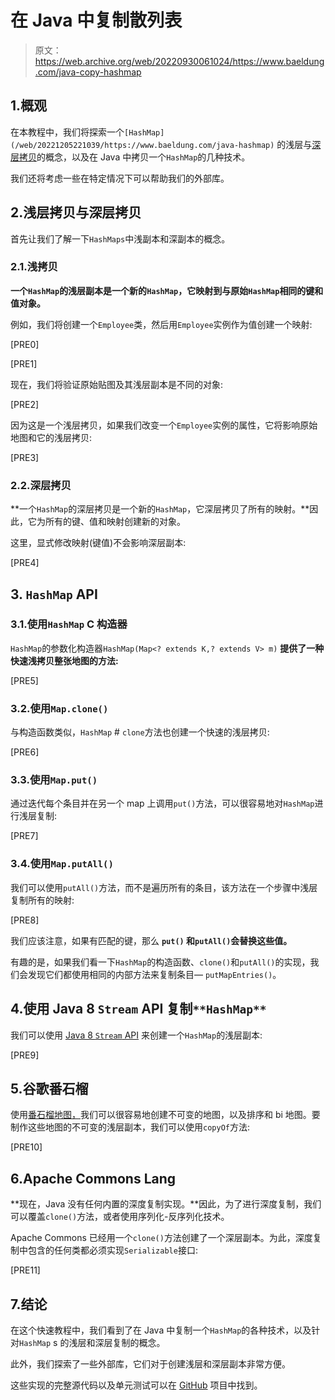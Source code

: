 # 在 Java 中复制散列表

> 原文：<https://web.archive.org/web/20220930061024/https://www.baeldung.com/java-copy-hashmap>

## 1.概观

在本教程中，我们将探索一个`[HashMap](/web/20221205221039/https://www.baeldung.com/java-hashmap)` 的浅层与[深层拷贝](/web/20221205221039/https://www.baeldung.com/java-deep-copy)的概念，以及在 Java 中拷贝一个`HashMap`的几种技术。

我们还将考虑一些在特定情况下可以帮助我们的外部库。

## 2.浅层拷贝与深层拷贝

首先让我们了解一下`HashMaps`中浅副本和深副本的概念。

### 2.1.浅拷贝

**一个`HashMap`的浅层副本是一个新的`HashMap`，它映射到与原始`HashMap`相同的键和值对象。**

例如，我们将创建一个`Employee`类，然后用`Employee`实例作为值创建一个映射:

[PRE0]

[PRE1]

现在，我们将验证原始贴图及其浅层副本是不同的对象:

[PRE2]

因为这是一个浅层拷贝，如果我们改变一个`Employee`实例的属性，它将影响原始地图和它的浅层拷贝:

[PRE3]

### 2.2.深层拷贝

**一个`HashMap`的深层拷贝是一个新的`HashMap`，它深层拷贝了所有的映射。**因此，它为所有的键、值和映射创建新的对象。

这里，显式修改映射(键值)不会影响深层副本:

[PRE4]

## 3\. `HashMap` API

### 3.1.使用`HashMap` **C** 构造器

`HashMap`的参数化构造器`HashMap(Map<? extends K,? extends V> m)` **提供了一种快速浅拷贝整张地图的方法:**

[PRE5]

### 3.2.使用`Map.clone()`

与构造函数类似，`HashMap` # `clone`方法也创建一个快速的浅层拷贝:

[PRE6]

### 3.3.使用`Map.put()`

通过迭代每个条目并在另一个 map 上调用`put()`方法，可以很容易地对`HashMap`进行浅层复制:

[PRE7]

### 3.4.使用`Map.putAll()`

我们可以使用`putAll()`方法，而不是遍历所有的条目，该方法在一个步骤中浅层复制所有的映射:

[PRE8]

我们应该注意，如果有匹配的键，那么 **`put()` 和`putAll()`会替换这些值。**

有趣的是，如果我们看一下`HashMap`的构造函数、`clone()`和`putAll()`的实现，我们会发现它们都使用相同的内部方法来复制条目— `putMapEntries()`。

## 4.使用 Java 8 `Stream` API 复制`**HashMap**`

我们可以使用 [Java 8 `Stream` API](/web/20221205221039/https://www.baeldung.com/java-8-streams) 来创建一个`HashMap`的浅层副本:

[PRE9]

## 5.谷歌番石榴

使用[番石榴地图，](/web/20221205221039/https://www.baeldung.com/guava-maps)我们可以很容易地创建不可变的地图，以及排序和 bi 地图。要制作这些地图的不可变的浅层副本，我们可以使用`copyOf`方法:

[PRE10]

## 6.Apache Commons Lang

**现在，Java 没有任何内置的深度复制实现。**因此，为了进行深度复制，我们可以覆盖`clone()`方法，或者使用序列化-反序列化技术。

Apache Commons 已经用一个`clone()`方法创建了一个深层副本。为此，深度复制中包含的任何类都必须实现`Serializable`接口:

[PRE11]

## 7.结论

在这个快速教程中，我们看到了在 Java 中复制一个`HashMap`的各种技术，以及针对`HashMap` s 的浅层和深层复制的概念。

此外，我们探索了一些外部库，它们对于创建浅层和深层副本非常方便。

这些实现的完整源代码以及单元测试可以在 [GitHub](https://web.archive.org/web/20221205221039/https://github.com/eugenp/tutorials/tree/master/core-java-modules/core-java-collections-maps-2) 项目中找到。